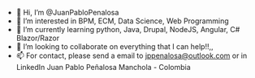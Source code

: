 - 👋 Hi, I’m @JuanPabloPenalosa
- 👀 I’m interested in BPM, ECM, Data Science, Web Programming
- 🌱 I’m currently learning python, Java, Drupal, NodeJS, Angular, C# Blazor/Razor
- 💞️ I’m looking to collaborate on everything that I can help!!,,
- 📫 For contact, please send a email to jppenalosa@outlook.com or in LinkedIn Juan Pablo Peñalosa Manchola - Colombia

<!---
JuanPabloPenalosa/JuanPabloPenalosa is a ✨ special ✨ repository because its `README.md` (this file) appears on your GitHub profile.
You can click the Preview link to take a look at your changes.
--->
